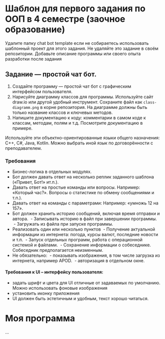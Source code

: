 # Шаблон для первого задания по ООП в 4 семестре (заочное образование)
Удалите папку chat bot template если не собираетесь использовать шаблонный проект для этого задания.
Не удаляйте это задание в своём репозитории.
Добавьте описание программы или своего опыта разработки после задания

## Задание — простой чат бот.

1. Создайте программу — простой чат бот с графическим интерфейсом пользователя.
2. Нарисуйте диаграмму классов для программы. Используйте сайт draw.io или другой удобный инструмент. Сохраните файл как ```class-diagramm.png``` в корне репозитория. На диаграмме должны быть только название классов и ключевых методов.
3. Напишите документацию к коду: комментарии в самом коде к классам, методам, полям и т.д. Посмотрите документацию в примере.

Используйте эти объектно-ориентированные языки общего назначения: C++, С#, Java, Kotlin. Можно выбрать иной язык по договорённости с преподавателем.

### Требования

- Бизнес-логика в отдельных модулях.
- Бот должен давать ответ на несколько реплик заданного шаблона («Привет, Бот!» ит.п.).
- Давать ответ на простые команды или вопросы. Например: «Который час?». Вопросы о статистике по обмену сообщениями и т.п.).
- Давать ответ на команды с параметрами: Например: «умножь 12 на 157».
- Бот должен хранить историю сообщений, включая время отправки и автора.
 - Записывать историю в файл при завершении программы.
 - Загружать из файла при запуске программы.
- Реализовать один или несколько пунктов
 - Получение актуальной информации из интернета: погода, курсы валют, последние новости и т.п.
 - Запуск отдельных программ, работа с операционной системой и файлами.
 - Сохранение информации о собеседнике. Собеседник предполагается неизменным.
- Не обязательно:
 - показывать изображения, в том числе загрузка из интернета, например APOD.
 - авторизация в отдельном окне.

#### Требования к UI – интерфейсу пользователя:
- задать шрифт и цвета для UI отличные от задаваемых по умолчанию. Можно использовать фоновые изображения
- установить иконку приложения
- UI должен быть эстетичным и удобным, текст хорошо читаться.


# Моя программа
...
